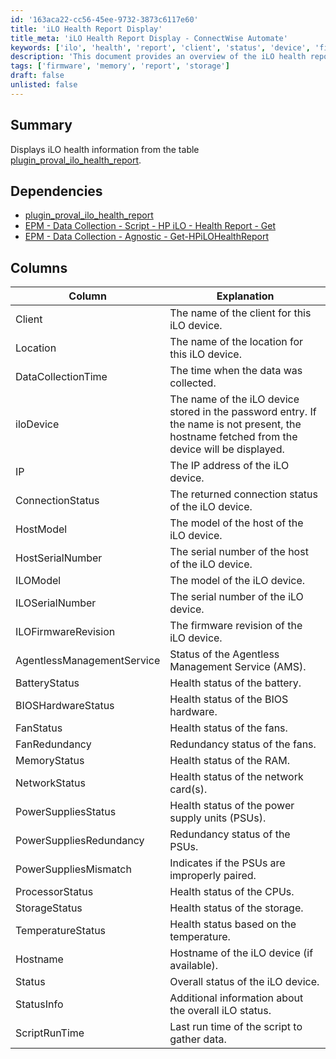 ```yaml
---
id: '163aca22-cc56-45ee-9732-3873c6117e60'
title: 'iLO Health Report Display'
title_meta: 'iLO Health Report Display - ConnectWise Automate'
keywords: ['ilo', 'health', 'report', 'client', 'status', 'device', 'firmware', 'network', 'memory', 'storage']
description: 'This document provides an overview of the iLO health report display, detailing the health status of iLO devices including connection status, firmware revision, and various hardware health metrics. It also outlines dependencies and the specific columns included in the report.'
tags: ['firmware', 'memory', 'report', 'storage']
draft: false
unlisted: false
---
```


## Summary

Displays iLO health information from the table [plugin_proval_ilo_health_report](<../tables/plugin_proval_ilo_health_report.md>).

## Dependencies

- [plugin_proval_ilo_health_report](<../tables/plugin_proval_ilo_health_report.md>)
- [EPM - Data Collection - Script - HP iLO - Health Report - Get](<../scripts/HP iLO - Health Report - Get.md>)
- [EPM - Data Collection - Agnostic - Get-HPiLOHealthReport](<../../powershell/Get-HPiLOHealthReport.md>)

## Columns

| Column                   | Explanation                                                                                               |
|-------------------------|-----------------------------------------------------------------------------------------------------------|
| Client                  | The name of the client for this iLO device.                                                              |
| Location                | The name of the location for this iLO device.                                                            |
| DataCollectionTime      | The time when the data was collected.                                                                     |
| iloDevice               | The name of the iLO device stored in the password entry. If the name is not present, the hostname fetched from the device will be displayed. |
| IP                      | The IP address of the iLO device.                                                                         |
| ConnectionStatus        | The returned connection status of the iLO device.                                                        |
| HostModel               | The model of the host of the iLO device.                                                                 |
| HostSerialNumber        | The serial number of the host of the iLO device.                                                         |
| ILOModel                | The model of the iLO device.                                                                              |
| ILOSerialNumber         | The serial number of the iLO device.                                                                      |
| ILOFirmwareRevision      | The firmware revision of the iLO device.                                                                  |
| AgentlessManagementService | Status of the Agentless Management Service (AMS).                                                       |
| BatteryStatus           | Health status of the battery.                                                                             |
| BIOSHardwareStatus      | Health status of the BIOS hardware.                                                                        |
| FanStatus               | Health status of the fans.                                                                                |
| FanRedundancy           | Redundancy status of the fans.                                                                            |
| MemoryStatus            | Health status of the RAM.                                                                                 |
| NetworkStatus           | Health status of the network card(s).                                                                     |
| PowerSuppliesStatus     | Health status of the power supply units (PSUs).                                                          |
| PowerSuppliesRedundancy | Redundancy status of the PSUs.                                                                            |
| PowerSuppliesMismatch    | Indicates if the PSUs are improperly paired.                                                              |
| ProcessorStatus         | Health status of the CPUs.                                                                                 |
| StorageStatus           | Health status of the storage.                                                                              |
| TemperatureStatus       | Health status based on the temperature.                                                                    |
| Hostname                | Hostname of the iLO device (if available).                                                                |
| Status                  | Overall status of the iLO device.                                                                         |
| StatusInfo              | Additional information about the overall iLO status.                                                     |
| ScriptRunTime           | Last run time of the script to gather data.                                                               |


